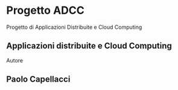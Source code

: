 # Progetto ADCC
Progetto di Applicazioni Distribuite e Cloud Computing 

## Applicazioni distribuite e Cloud Computing

Autore 
## Paolo Capellacci
